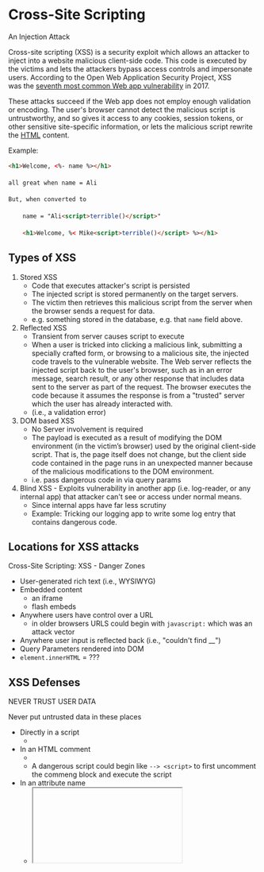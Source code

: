 # Cross-Site Scripting 

An Injection Attack

Cross-site scripting (XSS) is a security exploit which allows an attacker to inject into a website malicious client-side code. This code is executed by the victims and lets the attackers bypass access controls and impersonate users. According to the Open Web Application Security Project, XSS was the [seventh most common Web app vulnerability](https://owasp.org/www-project-top-ten/OWASP_Top_Ten_2017/Top_10-2017_A7-Cross-Site_Scripting_%28XSS%29) in 2017.

These attacks succeed if the Web app does not employ enough validation or encoding. The user's browser cannot detect the malicious script is untrustworthy, and so gives it access to any cookies, session tokens, or other sensitive site-specific information, or lets the malicious script rewrite the [HTML](https://developer.mozilla.org/en-US/docs/Glossary/HTML) content.

Example: 

```html
<h1>Welcome, <%- name %></h1>
    
all great when name = Ali    
    
But, when converted to 

    name = "Ali<script>terrible()</script>"
    
    <h1>Welcome, %< Mike<script>terrible()</script> %></h1> 
```

## Types of XSS 

1. Stored XSS 
    - Code that executes attacker's script is persisted
    - The injected script is stored permanently on the target servers. 
    - The victim then retrieves this malicious script from the server when the browser sends a request for data. 
    - e.g. something stored in the database, e.g. that `name` field above.
2. Reflected XSS 
    - Transient from server causes script to execute 
    - When a user is tricked into clicking a malicious link, submitting a specially crafted form, or browsing to a malicious site, the injected code travels to the vulnerable website. The Web server reflects the injected script back to the user's browser, such as in an error message, search result, or any other response that includes data sent to the server as part of the request. The browser executes the code because it assumes the response is from a "trusted" server which the user has already interacted with.
    - (i.e., a validation error)
3. DOM based XSS 
    - No Server involvement is required 
    - The payload is executed as a result of modifying the DOM environment (in the victim’s browser) used by the original client-side script. That is, the page itself does not change, but the client side code contained in the page runs in an unexpected manner because of the malicious modifications to the DOM environment.
    - i.e. pass dangerous code in via query params
4. Blind XSS - Exploits vulnerability in another app (i.e. log-reader, or any internal app) that attacker can't see or access under normal means. 
    - Since internal apps have far less scrutiny
    - Example: Tricking our logging app to write some log entry that contains dangerous code. 

## Locations for XSS attacks 

Cross-Site Scripting: XSS - Danger Zones  
- User-generated rich text (i.e., WYSIWYG)  
- Embedded content  
    - an iframe
    - flash embeds
- Anywhere users have control over a URL  
    - in older browsers URLS could begin with `javascript:` which was an attack vector
- Anywhere user input is reflected back (i.e., "couldn't find __")  
- Query Parameters rendered into DOM  
- `element.innerHTML` = ???


## XSS Defenses 


NEVER TRUST USER DATA

Never put untrusted data in these places
- Directly in a script
    - <script> <%= userData %> </script>
- In an HTML comment 
    - <!-- <%= userData %> -->
    - A dangerous script could begin like `--> <script>` to first uncomment the commeng block and execute the script
- In an attribute name 
    - <iframe <%= userData %>="myvalue" />
- in a tag name 
    - <<%= userData %> class="myElement">
- Directly in a `style` block
    - <style> <%= userData %> </style>
    - e.g. `background-image: url(<script>danger()</script>);`

### Sanitizing User Data 

Escape data before you put it in HTML 

<script>alert('hi')!</script>  
"%3Cscript%3Ealert('hi')%3C%2Fscript%3E"

Every view library you've heard of does this automatically.

If you use UnEscape test, sanitize it first.
 - Ember, Vue -> `{{{ "unescaped" }}}`
 - React -> return `div dangerouslySetInnerHTML={createMarkUp()} />`
 - Ejs -> `<%- "Unescaped" %>`
 
 
### Content Security Policy (CSP)

- Browsers can't tell the difference between scripts downloaded from your origin vs another. It is a single execution context.  
- CSP allows us to tell modern browsers which sources they should trust, and for what types of resources  
- This information comes via a HTTP response header or meta tag

![ee1d8d707e20416f1a42590e952a8a0d.png](ee1d8d707e20416f1a42590e952a8a0d.png)

CSP as meta tag: 

    <meta http-equiv="Content-Security-Policy"
          content="default-src 'self'; img-src https://*; child-src 'none';">

- CSP header tells browser to only run code from the allowed domains
    - e.g. github.com and googleAnalytics.com, and nothing else.

- Multiple directives are separated by semicolon  
- Re-defining a directive with the same name has no effect  
- By default, directives are permissive

![a427d3744df939e08ce7075cd386acec.png](a427d3744df939e08ce7075cd386acec.png)

Selection of useful CSP directives: (Some should be added to meta tag in HTML to work)

![152d7066d7ed8912e0fb8b8437c1c7b9.png](152d7066d7ed8912e0fb8b8437c1c7b9.png)

![5ace34ae04aa61f7272a321049684c16.png](5ace34ae04aa61f7272a321049684c16.png)

### XSS Attack - Malicious Attachment 

XSS may also be carried out by malicious attachments.

Suppose we allow users to upload images, and give them the ability to rename those uploaded files.

The problem then is that users can rename that image file to `xyz.html`, and hide malicious HTML/JS inside image metadata. 

The browser would then try to execute that code.

#### Defense

- The more restrictive you are on file upload types and ability to access those types, the less of a XSS vector your app becomes  
- IMAGES: Generally, things that compress files drop non-visible data  
- Before allowing other attachment types, research capabilities thoroughly